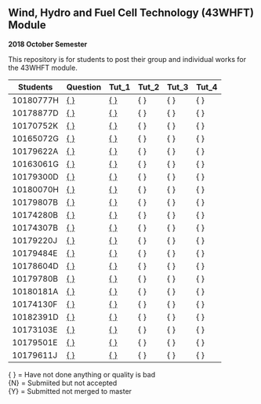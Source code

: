 ## Wind, Hydro and Fuel Cell Technology (43WHFT) Module  
   **2018 October Semester**

This repository is for students to post their group and individual works for the 43WHFT module.


| Students  | Question  | Tut_1     | Tut_2 | Tut_3 | Tut_4 |
|-----------|-----------|-----------|-------|-------|-------|
| 10180777H | [{ }][01] | [{ }][13] | { }   | { }   | { }   |
| 10178877D | [{ }][01] | [{ }][14] | { }   | { }   | { }   |
| 10170752K | [{ }][02] | [{ }][15] | { }   | { }   | { }   |
| 10165072G | [{ }][02] | [{ }][16] | { }   | { }   | { }   |
| 10179622A | [{ }][03] | [{ }][17] | { }   | { }   | { }   |
| 10163061G | [{ }][03] | [{ }][18] | { }   | { }   | { }   |
| 10179300D | [{ }][04] | [{ }][19] | { }   | { }   | { }   |
| 10180070H | [{ }][04] | [{ }][20] | { }   | { }   | { }   |
| 10179807B | [{ }][05] | [{ }][21] | { }   | { }   | { }   |
| 10174280B | [{ }][05] | [{ }][22] | { }   | { }   | { }   |
| 10174307B | [{ }][06] | [{ }][23] | { }   | { }   | { }   |
| 10179220J | [{ }][06] | [{ }][24] | { }   | { }   | { }   |
| 10179484E | [{ }][07] | [{ }][25] | { }   | { }   | { }   |
| 10178604D | [{ }][07] | [{ }][26] | { }   | { }   | { }   |
| 10179780B | [{ }][08] | [{ }][28] | { }   | { }   | { }   |
| 10180181A | [{ }][09] | [{ }][29] | { }   | { }   | { }   |
| 10174130F | [{ }][09] | [{ }][30] | { }   | { }   | { }   |
| 10182391D | [{ }][10] | [{ }][31] | { }   | { }   | { }   |
| 10173103E | [{ }][11] | [{ }][32] | { }   | { }   | { }   |
| 10179501E | [{ }][12] | [{ }][33] | { }   | { }   | { }   |
| 10179611J | [{ }][12] | [{ }][34] | { }   | { }   | { }   |

{ } = Have not done anything or quality is bad  
{N} = Submiited but not accepted  
{Y} = Submitted not merged to master  

[01]: https://github.com/yoonghm/whft_2018_Oct/blob/master/questions/wind_power_generator.md
[02]: https://github.com/yoonghm/whft_2018_Oct/blob/master/questions/wind_energy.md
[03]: https://github.com/yoonghm/whft_2018_Oct/blob/master/questions/wind_power_vs_wind_speed.md
[04]: https://github.com/yoonghm/whft_2018_Oct/blob/master/questions/hydropower_station.md
[05]: https://github.com/yoonghm/whft_2018_Oct/blob/master/questions/energy_from_moving_water.md
[06]: https://github.com/yoonghm/whft_2018_Oct/blob/master/questions/hydropower_generation.md
[07]: https://github.com/yoonghm/whft_2018_Oct/blob/master/questions/electrical_machines.md
[08]: https://github.com/yoonghm/whft_2018_Oct/blob/master/questions/ac_dc_generators.md
[09]: https://github.com/yoonghm/whft_2018_Oct/blob/master/questions/electrical_machine_output.md
[10]: https://github.com/yoonghm/whft_2018_Oct/blob/master/questions/fuel_cell_working.md
[11]: https://github.com/yoonghm/whft_2018_Oct/blob/master/questions/fuel_cell_fuel.md
[12]: https://github.com/yoonghm/whft_2018_Oct/blob/master/questions/fuel_cell_circuits.md
[13]: https://github.com/yoonghm/whft_2018_Oct/blob/master/tut/tut1_1.md
[14]: https://github.com/yoonghm/whft_2018_Oct/blob/master/tut/tut1_2.md
[15]: https://github.com/yoonghm/whft_2018_Oct/blob/master/tut/tut1_3.md
[16]: https://github.com/yoonghm/whft_2018_Oct/blob/master/tut/tut1_4.md
[17]: https://github.com/yoonghm/whft_2018_Oct/blob/master/tut/tut1_5.md
[18]: https://github.com/yoonghm/whft_2018_Oct/blob/master/tut/tut1_6.md
[19]: https://github.com/yoonghm/whft_2018_Oct/blob/master/tut/tut1_7.md
[20]: https://github.com/yoonghm/whft_2018_Oct/blob/master/tut/tut1_8.md
[21]: https://github.com/yoonghm/whft_2018_Oct/blob/master/tut/tut1_9.md
[22]: https://github.com/yoonghm/whft_2018_Oct/blob/master/tut/tut1_10.md
[23]: https://github.com/yoonghm/whft_2018_Oct/blob/master/tut/tut1_11.md
[24]: https://github.com/yoonghm/whft_2018_Oct/blob/master/tut/tut1_12.md
[25]: https://github.com/yoonghm/whft_2018_Oct/blob/master/tut/tut1_13.md
[26]: https://github.com/yoonghm/whft_2018_Oct/blob/master/tut/tut1_14.md
[27]: https://github.com/yoonghm/whft_2018_Oct/blob/master/tut/tut1_15.md
[28]: https://github.com/yoonghm/whft_2018_Oct/blob/master/tut/tut1_16.md
[29]: https://github.com/yoonghm/whft_2018_Oct/blob/master/tut/tut1_17.md
[30]: https://github.com/yoonghm/whft_2018_Oct/blob/master/tut/tut1_18.md
[31]: https://github.com/yoonghm/whft_2018_Oct/blob/master/tut/tut1_19.md
[32]: https://github.com/yoonghm/whft_2018_Oct/blob/master/tut/tut1_20.md
[33]: https://github.com/yoonghm/whft_2018_Oct/blob/master/tut/tut1_21.md
[34]: https://github.com/yoonghm/whft_2018_Oct/blob/master/tut/tut1_22.md

